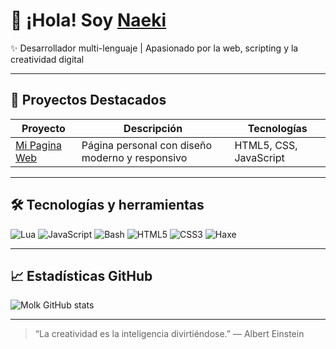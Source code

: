 # 👋 ¡Hola! Soy [Naeki](https://naekixd.github.io/Molk)

✨ Desarrollador multi-lenguaje | Apasionado por la web, scripting y la creatividad digital

---

## 🚀 Proyectos Destacados

| Proyecto            | Descripción                         | Tecnologías        |
|---------------------|-----------------------------------|--------------------|
| [Mi Pagina Web](https://naekixd.github.io/Molk) | Página personal con diseño moderno y responsivo | HTML5, CSS, JavaScript |


---

## 🛠️ Tecnologías y herramientas

![Lua](https://img.shields.io/badge/Lua-2C2D72?style=for-the-badge&logo=lua&logoColor=white)
![JavaScript](https://img.shields.io/badge/JavaScript-F7DF1E?style=for-the-badge&logo=javascript&logoColor=black)
![Bash](https://img.shields.io/badge/Bash-4EAA25?style=for-the-badge&logo=gnu-bash&logoColor=white)
![HTML5](https://img.shields.io/badge/HTML5-E34F26?style=for-the-badge&logo=html5&logoColor=white)
![CSS3](https://img.shields.io/badge/CSS3-1572B6?style=for-the-badge&logo=css3&logoColor=white)
![Haxe](https://img.shields.io/badge/Haxe-DF7900?style=for-the-badge&logo=haxe&logoColor=white)

---

## 📈 Estadísticas GitHub

![Molk GitHub stats](https://github-readme-stats.vercel.app/api?username=molkoficial&show_icons=true&theme=radical)

---

> “La creatividad es la inteligencia divirtiéndose.” — Albert Einstein

